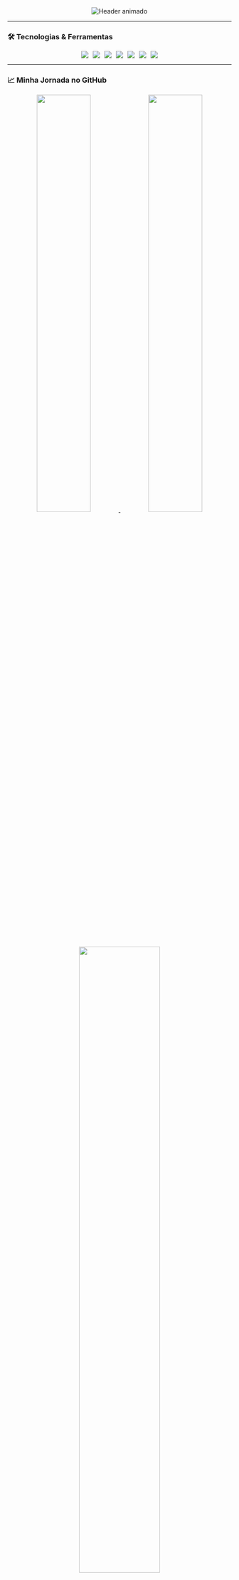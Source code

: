 <!-- Cabeçalho Dinâmico com Gradiente -->
<div align="center">
  <img src="https://readme-typing-svg.demolab.com?font=Fira+Code&weight=600&size=30&duration=4000&pause=1000&color=2E8B57&center=true&vCenter=true&width=600&lines=👋+Olá,+eu+sou+o+Lucas!;🎯+Apaixonado+por+Tecnologia+e+Desafios!;🚀+Bem-vindo+ao+meu+universo+tech!" alt="Header animado" />
</div>

---

<!-- Seção: Tecnologias em Cards -->
### 🛠️ **Tecnologias & Ferramentas**
<div align="center">
  <div style="display: flex; flex-wrap: wrap; gap: 10px; justify-content: center;">
    <img src="https://img.shields.io/badge/HTML5-E34F26?style=for-the-badge&logo=html5&logoColor=white" />
    <img src="https://img.shields.io/badge/CSS3-1572B6?style=for-the-badge&logo=css3&logoColor=white" />
    <img src="https://img.shields.io/badge/JavaScript-F7DF1E?style=for-the-badge&logo=javascript&logoColor=black" />
    <img src="https://img.shields.io/badge/Python-3776AB?style=for-the-badge&logo=python&logoColor=white" />
    <img src="https://img.shields.io/badge/C-00599C?style=for-the-badge&logo=c&logoColor=white" />
    <img src="https://img.shields.io/badge/C%23-239120?style=for-the-badge&logo=c-sharp&logoColor=white" />
    <img src="https://img.shields.io/badge/MySQL-4479A1?style=for-the-badge&logo=mysql&logoColor=white" />
  </div>
</div>

---

<!-- Seção: Stats com Abas Interativas -->
### 📈 **Minha Jornada no GitHub**
<div align="center">
  <a href="https://github.com/K0yall">
    <img width="49%" src="https://github-readme-stats.vercel.app/api?username=K0yall&theme=dark&show_icons=true&bg_color=0D1117&title_color=2E8B57&text_color=FFFFFF&border_radius=15&custom_title=Minhas+Estatísticas" />
    <img width="49%" src="https://github-readme-streak-stats.herokuapp.com/?user=K0yall&theme=dark&background=0D1117&ring=2E8B57&fire=2E8B57&currStreakNum=FFFFFF&sideNums=2E8B57&dates=FFFFFF&border_radius=15" />
  </a>
  <br/>
  <img width="60%" src="https://github-readme-stats.vercel.app/api/top-langs/?username=K0yall&theme=dark&layout=compact&bg_color=0D1117&title_color=2E8B57&text_color=FFFFFF&border_radius=15&langs_count=8" />
</div>

---

<!-- Seção: Projetos em Destaque -->
### 🎮 **Projetos Favoritos**
<div align="center">
  <a href="URL_DO_SEU_PROJETO_1">
    <img src="https://github-readme-stats.vercel.app/api/pin/?username=K0yall&repo=NOME_REPO_1&theme=dark&bg_color=0D1117&title_color=2E8B57&text_color=FFFFFF" />
  </a>
  <a href="URL_DO_SEU_PROJETO_2">
    <img src="https://github-readme-stats.vercel.app/api/pin/?username=K0yall&repo=NOME_REPO_2&theme=dark&bg_color=0D1117&title_color=2E8B57&text_color=FFFFFF" />
  </a>
</div>

---

<!-- Seção: Contato & Redes -->
### 📱 **Vamos Conectar!**
<div align="center">
  <a href="LINK_DO_SEU_LINKEDIN">
    <img src="https://img.shields.io/badge/LinkedIn-0077B5?style=for-the-badge&logo=linkedin&logoColor=white" />
  </a>
  <a href="mailto:SEU_EMAIL">
    <img src="https://img.shields.io/badge/Gmail-D14836?style=for-the-badge&logo=gmail&logoColor=white" />
  </a>
  <a href="LINK_DO_SEU_PORTFOLIO">
    <img src="https://img.shields.io/badge/Portfólio-2E8B57?style=for-the-badge&logo=about.me&logoColor=white" />
  </a>
</div>

---

<!-- Footer Animado -->
<div align="center">
  <img src="https://github.com/K0yall/K0yall/blob/output/github-contribution-grid-snake.svg" alt="Snake animation" />
  <br/>
  <img src="https://komarev.com/ghpvc/?username=K0yall&color=2E8B57&style=flat-square" alt="Contador de visitas" />
  <br/>
  <img src="https://media.tenor.com/images/49a98dfdb8c9945b7cc44a9a75f0d93a/tenor.gif" width="150px" alt="Anime retro computer" />
</div>
